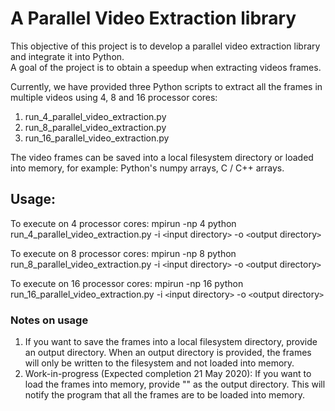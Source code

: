 # A Parallel Video Extraction library

This objective of this project is to develop a parallel video extraction library and integrate it into Python.  
A goal of the project is to obtain a speedup when extracting videos frames.

Currently, we have provided three Python scripts to extract all the frames in multiple videos using 4, 8 and 16 processor cores:
1. run_4_parallel_video_extraction.py
2. run_8_parallel_video_extraction.py
3. run_16_parallel_video_extraction.py

The video frames can be saved into a local filesystem directory or loaded into memory, for example: Python's numpy arrays, C / C++ arrays.

## Usage:
To execute on 4 processor cores:
mpirun -np 4 python run_4_parallel_video_extraction.py -i `<`input directory`>` -o `<`output directory`>`

To execute on 8 processor cores:
mpirun -np 8 python run_8_parallel_video_extraction.py -i `<`input directory`>` -o `<`output directory`>`
  
To execute on 16 processor cores:
mpirun -np 16 python run_16_parallel_video_extraction.py -i `<`input directory`>` -o `<`output directory`>`
  
### Notes on usage
1. If you want to save the frames into a local filesystem directory, provide an output directory.  When an output directory is provided, the frames will only be written to the filesystem and not loaded into memory.
2.  Work-in-progress (Expected completion 21 May 2020): If you want to load the frames into memory, provide "" as the output directory.  This will notify the program that all the frames are to be loaded into memory.
